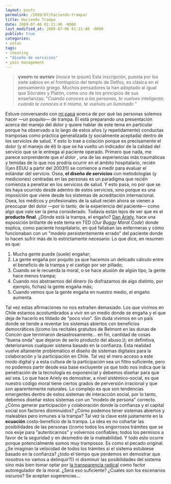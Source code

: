 ```yaml
---
layout: posts
permalink: /2009/07/haciendo-trampa/
title: Haciendo Trampa
date: 2009-07-06 01:11:40 -0000
last_modified_at: 2009-07-06 01:11:40 -0000
publish: true
categories:
- notas
tags:
- cheating
- "diseño de servicios"
- pain management
---
```

> **γνοστι τε αυτϖν** (nosce te ipsum) Esta inscripción, puesta por los siete sabios en el frontispicio del templo de Delfos, es clásica en el pensamiento griego. Muchos pensadores la han adoptado al igual que Sócrates y Platón, como uno de los principios de sus enseñanzas: "_Cuando conoces a las personas, te vuelves inteligente; cuando te conoces a tí mismo, te vuelves un iluminado_ "

Estuve conversando con [mi papá](http://www.anestesiologia.cl/departamento/quienes.php "Página del departamento de Anestesia, CLC") acerca de por qué las personas solemos hacer —un poquito— de trampa. Él está preparando una presentación acerca del manejo del dolor y quiere hablar de este tema en particular porque ha observado a lo largo de estos años (y repetidamente) conductas tramposas como práctica generalizada (y socialmente aceptada) dentro de los servicios de salud. Y esto lo trae a colación porque es precisamente el dolor (y el manejo de él) lo que se ha vuelto un indicador de la calidad del servicio que se le entrega al paciente operado. Primero que nada, me parece sorprendente que _el dolor_ , una de las experiencias más traumáticas y temidas de lo que nos prodría ocurrir en el ámbito hospitalario, recién ((¡en EEUU a partir del 2003!)) se comience a medir para evaluar el estándar del servicio. Osea, **el diseño de servicios** con metodologías (y mediciones) centradas en las personas es un paradigma que recién comienza a penetrar en los servicios de salud. Y esto pasa, no por que se les haya ocurrido desde adentro de estos servicios, sino porque es una imposición que viene desde los sistemas de acreditación internacional. Osea, los médicos y profesionales de la salud recién ahora se vienen a preocupar del dolor —por lo tanto, de la experiencia del paciente— como algo que vale ser la pena considerado. Todavía están lejos de ver que es el **producto final**. ¿Dónde está la trampa, el engaño? [Dan Ariely](http://web.mit.edu/ariely/www/MIT/), hace una exposición brillante de este tema en TED (_Our Buggy Moral Code_) donde explica, como paciente hospitalario, en qué fallaban las enfermeras y cómo funcionaban con un "modelo persistentemente errado" del paciente donde lo hacen sufrir más de lo estrictamente necesario:  Lo que dice, en resumen es que:

  1. Mucha gente puede (suele) engañar;
  2. La gente engaña por poquito ya que hacemos un delicado cálculo entre el beneficio de la trampa y el castigo por ser pillado;
  3. Cuando se le recuerda la moral, o se hace alusión de algún tipo, la gente hace menos trampa;
  4. Cuando nos abstraemos del dinero (lo disfrazamos de algo distinto, por ejemplo, fichas) la gente engaña más;
  5. Cuando vemos que la gente engaña en nuestro medio, el engaño aumenta.

Tal vez estas afirmaciones no nos extrañen demasiado. Los que vivimos en Chile estamos acostumbrados a vivir en un medio donde se engaña y el que deja de hacerlo es tildado de "poco vivo". Sin duda vivimos en un país donde se tiende a reventar los sistemas abiertos con beneficios democráticos ((como los recitales gratuitos de Belmont en las dunas de Concón que terminaron desastrosamente... en fin, cantidad de cosas "buena onda" que dejaron de serlo producto del abuso.)); en definitiva, deterioramos cualquier sistema basado en la confianza. Esta realidad vuelve altamente problemático el diseño de sistemas digitales para la colaboración y la participación en Chile. Tal vez el mero acceso a este modo digital y a esta cultura de la participación sea un filtro suficiente, pero no podemos partir desde esa base excluyente ya que todo nos indica que la penetración de la tecnología es exponencial y debemos diseñar para que así sea. Lo que hace Ariely es demostrar, a nivel sistémico-social, es que nuestro código moral tiene ciertos grados de perversión irracional y que son aparentemente naturales. Lo complejo es que son tendencias emergentes dentro de estos sistemas de interacción social, por lo tanto, debemos diseñar estos sistemas con un "modelo de persona" correcto. ¿Cómo generar participación y colaboración donde la confianza y el capital social son factores disminuidos? ¿Cómo podemos tener sistemas abiertos y maleables pero inmunes a la trampa? Tal vez la clave esté justamente en la **ecuación** costo-beneficio de la trampa. La idea es no cohartar las posibilidades de las personas ((como todos los engorrosos trámites que se nos exije para "autenticarnos" y volvernos confiables; todos los permisos a favor de la seguridad y en desmedro de la maleabilidad. Y todo esto ocurre porque potencialmente somos muy tramposos. Es como el pecado original. ¿Se imaginan la velocidad de todos los trámites si el sistema estubiese basado en la confianza? ¿todo el tiempo que perdemos en demostrar que nosotros no vamos a delinquir?)) ni disminuir las posibilidades del sistema sino más bien tomar optar por [la transparencia radical](http://www.herbertspencer.net/2009/transparencia-radical/) como factor autoregulador de la moral. ¿Será eso suficiente? ¿Cuales son los escenarios oscuros? Se aceptan sugerencias...
